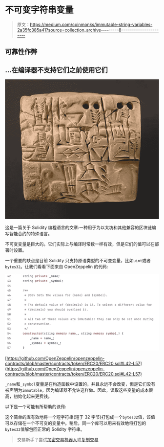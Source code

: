 # 不可变字符串变量

> 原文：<https://medium.com/coinmonks/immutable-string-variables-2a35fc385a41?source=collection_archive---------8----------------------->

## 可靠性作弊

## …在编译器不支持它们之前使用它们

![](img/99df59a63a0698cc789ffdcede31795b.png)

这是一篇关于 Solidity 编程语言的文章:一种用于为以太坊和其他兼容的区块链编写智能合约的特殊语言。

不可变变量是巨大的。它们实际上与编译时常数一样有效，但是它们的值可以在部署时设置。

一个重要的缺点是目前 Solidity 只支持原语类型的不可变变量，比如`uint`或者`bytes32`。让我们看看下面来自 OpenZeppelin 的代码:

![](img/e37760641cd94b003bb7e0d3193f78ff.png)

[https://github.com/OpenZeppelin/openzeppelin-contracts/blob/master/contracts/token/ERC20/ERC20.sol#L42-L57](https://github.com/OpenZeppelin/openzeppelin-contracts/blob/master/contracts/token/ERC20/ERC20.sol#L42-L57)

`_name`和`_symbol`变量是在构造函数中设置的，并且永远不会改变，但是它们没有被声明为`immutable`，因为编译器不允许这样做。因此，读取这些变量的成本很高，初始化起来更费钱。

以下是一个可能有所帮助的诀窍:

这个简单的库有效地将一个短字符串(短于 32 字节)打包成一个`bytes32`值，该值可以存储在一个不可变的变量中。稍后，同一个库可以用来有效地将打包的`bytes32`值解包回正常的 Solidity 字符串。

> 交易新手？尝试[加密交易机器人](/coinmonks/crypto-trading-bot-c2ffce8acb2a)或[复制交易](/coinmonks/top-10-crypto-copy-trading-platforms-for-beginners-d0c37c7d698c)
